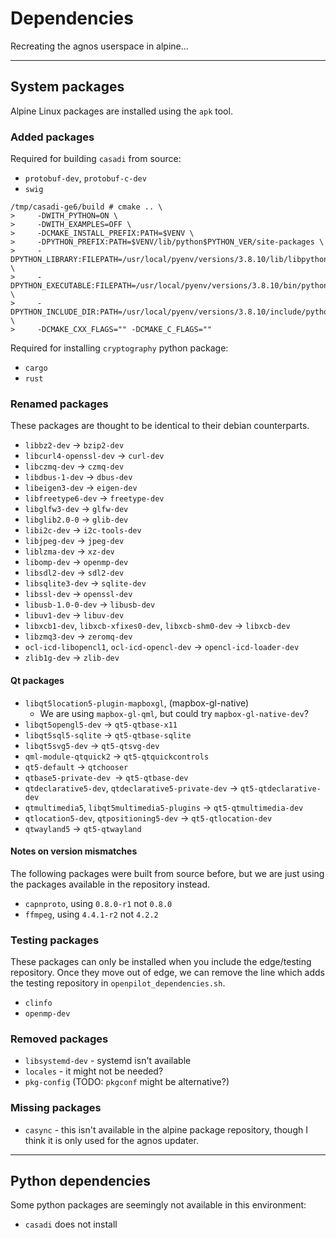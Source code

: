 # Dependencies

Recreating the agnos userspace in alpine...

---

## System packages

Alpine Linux packages are installed using the `apk` tool.

### Added packages

Required for building `casadi` from source:
- `protobuf-dev`, `protobuf-c-dev`
- `swig`

```
/tmp/casadi-ge6/build # cmake .. \
>     -DWITH_PYTHON=ON \
>     -DWITH_EXAMPLES=OFF \
>     -DCMAKE_INSTALL_PREFIX:PATH=$VENV \
>     -DPYTHON_PREFIX:PATH=$VENV/lib/python$PYTHON_VER/site-packages \
>     -DPYTHON_LIBRARY:FILEPATH=/usr/local/pyenv/versions/3.8.10/lib/libpython3.8.a \
>     -DPYTHON_EXECUTABLE:FILEPATH=/usr/local/pyenv/versions/3.8.10/bin/python \
>     -DPYTHON_INCLUDE_DIR:PATH=/usr/local/pyenv/versions/3.8.10/include/python3.8 \
>     -DCMAKE_CXX_FLAGS="" -DCMAKE_C_FLAGS=""
```

Required for installing `cryptography` python package:
- `cargo`
- `rust`

### Renamed packages

These packages are thought to be identical to their debian counterparts.

- `libbz2-dev` -> `bzip2-dev`
- `libcurl4-openssl-dev` -> `curl-dev`
- `libczmq-dev` -> `czmq-dev`
- `libdbus-1-dev` -> `dbus-dev`
- `libeigen3-dev` -> `eigen-dev`
- `libfreetype6-dev` -> `freetype-dev`
- `libglfw3-dev` -> `glfw-dev`
- `libglib2.0-0` -> `glib-dev`
- `libi2c-dev` -> `i2c-tools-dev`
- `libjpeg-dev` -> `jpeg-dev`
- `liblzma-dev` -> `xz-dev`
- `libomp-dev` -> `openmp-dev`
- `libsdl2-dev` -> `sdl2-dev`
- `libsqlite3-dev` -> `sqlite-dev`
- `libssl-dev` -> `openssl-dev`
- `libusb-1.0-0-dev` -> `libusb-dev`
- `libuv1-dev` -> `libuv-dev`
- `libxcb1-dev`, `libxcb-xfixes0-dev`, `libxcb-shm0-dev` -> `libxcb-dev`
- `libzmq3-dev` -> `zeromq-dev`
- `ocl-icd-libopencl1`, `ocl-icd-opencl-dev` -> `opencl-icd-loader-dev`
- `zlib1g-dev` -> `zlib-dev`

#### Qt packages

- `libqt5location5-plugin-mapboxgl`, (mapbox-gl-native)
  - We are using `mapbox-gl-qml`, but could try `mapbox-gl-native-dev`?
- `libqt5opengl5-dev` -> `qt5-qtbase-x11`
- `libqt5sql5-sqlite` -> `qt5-qtbase-sqlite`
- `libqt5svg5-dev` -> `qt5-qtsvg-dev`
- `qml-module-qtquick2` -> `qt5-qtquickcontrols`
- `qt5-default` -> `qtchooser`
- `qtbase5-private-dev `-> `qt5-qtbase-dev`
- `qtdeclarative5-dev`, `qtdeclarative5-private-dev` -> `qt5-qtdeclarative-dev`
- `qtmultimedia5`, `libqt5multimedia5-plugins` -> `qt5-qtmultimedia-dev`
- `qtlocation5-dev`, `qtpositioning5-dev` -> `qt5-qtlocation-dev`
- `qtwayland5` -> `qt5-qtwayland`

#### Notes on version mismatches

The following packages were built from source before, but we are just using the packages available in the repository instead.

- `capnproto`, using `0.8.0-r1` not `0.8.0`
- `ffmpeg`, using `4.4.1-r2` not `4.2.2`

### Testing packages

These packages can only be installed when you include the edge/testing repository. Once they move out of edge, we can remove the line which adds the testing repository in `openpilot_dependencies.sh`.

- `clinfo`
- `openmp-dev`

### Removed packages

- `libsystemd-dev` - systemd isn't available
- `locales` - it might not be needed?
- `pkg-config` (TODO: `pkgconf` might be alternative?)

### Missing packages

- `casync` - this isn't available in the alpine package repository, though I think it is only used for the agnos updater.

---

## Python dependencies

Some python packages are seemingly not available in this environment:

- `casadi` does not install
